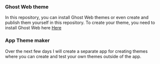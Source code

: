 ### Ghost Web theme

In this repository, you can install Ghost Web themes or even create and publish them yourself in this repository. To create your theme, you need to install Ghost Web here
<a href = "https://github.com/appt2/Ghost-web-ide"> Here </a>


### App Theme maker 
Over the next few days I will create a separate app for creating themes where you can create and test your own themes outside of the app.
